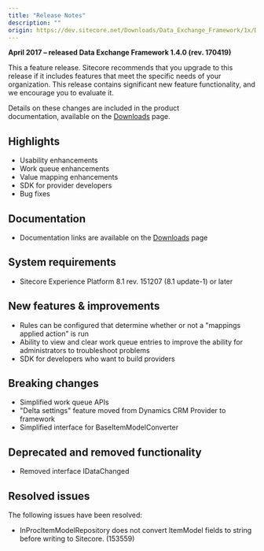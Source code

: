 ```yaml
---
title: "Release Notes"
description: ""
origin: https://dev.sitecore.net/Downloads/Data_Exchange_Framework/1x/Data_Exchange_Framework_1_4/Release_Notes
---
```


**April 2017 – released Data Exchange Framework 1.4.0 (rev. 170419)**

This a feature release. Sitecore recommends that you upgrade to this release if it includes features that meet the specific needs of your organization. This release contains significant new feature functionality, and we encourage you to evaluate it.

Details on these changes are included in the product documentation, available on the [Downloads](/downloads/Data_Exchange_Framework/1x/Data_Exchange_Framework_1_4) page.

## Highlights

-   Usability enhancements
-   Work queue enhancements
-   Value mapping enhancements
-   SDK for provider developers
-   Bug fixes

## Documentation

-   Documentation links are available on the [Downloads](/downloads/Data_Exchange_Framework/1x/Data_Exchange_Framework_1_4) page

## System requirements

-   Sitecore Experience Platform 8.1 rev. 151207 (8.1 update-1) or later

## New features & improvements

-   Rules can be configured that determine whether or not a "mappings applied action" is run
-   Ability to view and clear work queue entries to improve the ability for administrators to troubleshoot problems
-   SDK for developers who want to build providers

## Breaking changes

-   Simplified work queue APIs
-   "Delta settings" feature moved from Dynamics CRM Provider to framework
-   Simplified interface for BaseItemModelConverter

## Deprecated and removed functionality

-   Removed interface IDataChanged

## Resolved issues

The following issues have been resolved:

-   InProcItemModelRepository does not convert ItemModel fields to string before writing to Sitecore. (153559)